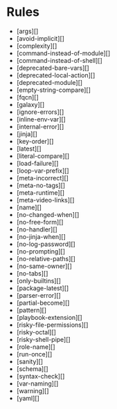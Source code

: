 # Rules

- [args][]
- [avoid-implicit][]
- [complexity][]
- [command-instead-of-module][]
- [command-instead-of-shell][]
- [deprecated-bare-vars][]
- [deprecated-local-action][]
- [deprecated-module][]
- [empty-string-compare][]
- [fqcn][]
- [galaxy][]
- [ignore-errors][]
- [inline-env-var][]
- [internal-error][]
- [jinja][]
- [key-order][]
- [latest][]
- [literal-compare][]
- [load-failure][]
- [loop-var-prefix][]
- [meta-incorrect][]
- [meta-no-tags][]
- [meta-runtime][]
- [meta-video-links][]
- [name][]
- [no-changed-when][]
- [no-free-form][]
- [no-handler][]
- [no-jinja-when][]
- [no-log-password][]
- [no-prompting][]
- [no-relative-paths][]
- [no-same-owner][]
- [no-tabs][]
- [only-builtins][]
- [package-latest][]
- [parser-error][]
- [partial-become][]
- [pattern][]
- [playbook-extension][]
- [risky-file-permissions][]
- [risky-octal][]
- [risky-shell-pipe][]
- [role-name][]
- [run-once][]
- [sanity][]
- [schema][]
- [syntax-check][]
- [var-naming][]
- [warning][]
- [yaml][]
